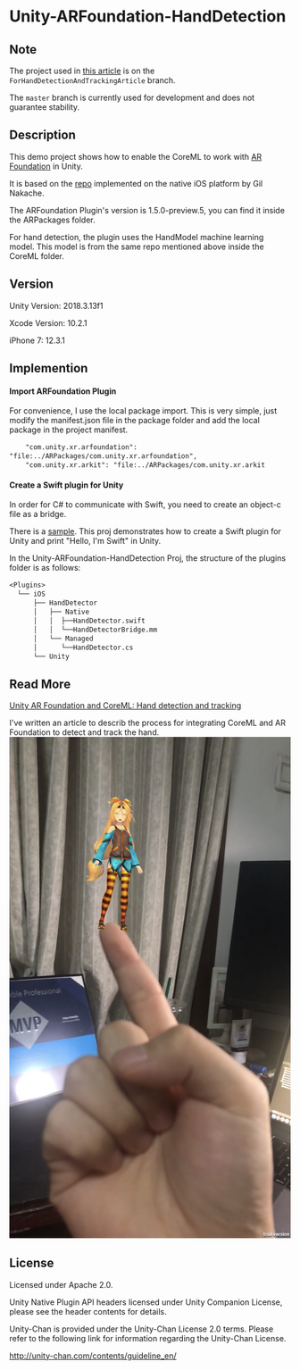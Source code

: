 # Unity-ARFoundation-HandDetection

## Note

The project used in [this article](http://chenjd.xyz/2019/07/22/Unity-ARFoundation-CoreML/) is on the `ForHandDetectionAndTrackingArticle` branch. 

The `master` branch is currently used for development and does not guarantee stability.

## Description

This demo project shows how to enable the CoreML to work with [AR Foundation](https://docs.unity3d.com/Packages/com.unity.xr.arfoundation@1.5/manual/index.html) in Unity.

It is based on the [repo](https://github.com/giln/ARML) implemented on the native iOS platform by Gil Nakache.

The ARFoundation Plugin's version is 1.5.0-preview.5, you can find it inside the ARPackages folder.

For hand detection, the plugin uses the HandModel machine learning model. This model is from the same repo mentioned above inside the CoreML folder.


## Version

Unity Version: 2018.3.13f1

Xcode Version: 10.2.1

iPhone 7: 12.3.1

## Implemention

#### Import ARFoundation Plugin

For convenience, I use the local package import. This is very simple, just modify the manifest.json file in the package folder and add the local package in the project manifest.

```
    "com.unity.xr.arfoundation": "file:../ARPackages/com.unity.xr.arfoundation",
    "com.unity.xr.arkit": "file:../ARPackages/com.unity.xr.arkit

```

#### Create a Swift plugin for Unity

In order for C# to communicate with Swift, you need to create an object-c file as a bridge.

There is a [sample](https://github.com/chenjd/Unity-Hello-Swift). This proj demonstrates how to create a Swift plugin for Unity and print "Hello, I'm Swift" in Unity.

In the Unity-ARFoundation-HandDetection Proj, the structure of the plugins folder is as follows:

```none
<Plugins>
  └── iOS
      ├── HandDetector
      │   ├── Native
      │   │  ├──HandDetector.swift
      │   │  └──HandDetectorBridge.mm
      │   └── Managed
      │      └──HandDetector.cs
      └── Unity
```

## Read More
[Unity AR Foundation and CoreML: Hand detection and tracking
](http://chenjd.xyz/2019/07/22/Unity-ARFoundation-CoreML/)

I've written an article to describ the process for integrating CoreML and AR Foundation to detect and track the hand.
![](Res/handdetection.png)



## License
Licensed under Apache 2.0.

Unity Native Plugin API headers licensed under Unity Companion License, please see the header contents for details.

Unity-Chan is provided under the Unity-Chan License 2.0 terms.
Please refer to the following link for information regarding the Unity-Chan License.

http://unity-chan.com/contents/guideline_en/




